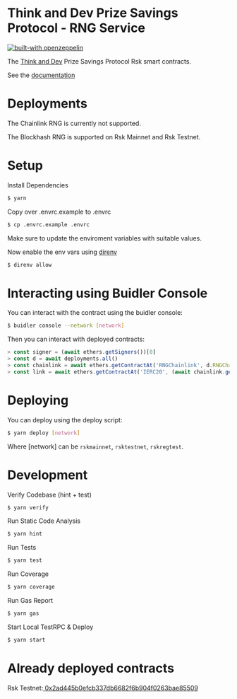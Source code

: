 # Think and Dev Prize Savings Protocol - RNG Service

[![built-with openzeppelin](https://img.shields.io/badge/built%20with-OpenZeppelin-3677FF)](https://docs.openzeppelin.com/)

The [Think and Dev](https://www.thinkanddev.com/) Prize Savings Protocol Rsk smart contracts.

See the [documentation](https://docs.pooltogether.com/protocol/random-number-generator)

# Deployments

The Chainlink RNG is currently not supported.

The Blockhash RNG is supported on Rsk Mainnet and Rsk Testnet.

# Setup

Install Dependencies

```sh
$ yarn
```

Copy over .envrc.example to .envrc

```sh
$ cp .envrc.example .envrc
```

Make sure to update the enviroment variables with suitable values.

Now enable the env vars using [direnv](https://direnv.net/docs/installation.html)

```sh
$ direnv allow
```

# Interacting using Buidler Console

You can interact with the contract using the buidler console:

```sh
$ buidler console --network [network]
```

Then you can interact with deployed contracts:

```javascript
> const signer = (await ethers.getSigners())[0]
> const d = await deployments.all()
> const chainlink = await ethers.getContractAt('RNGChainlink', d.RNGChainlink.address, signer)
> const link = await ethers.getContractAt('IERC20', (await chainlink.getLink()), signer)
```

# Deploying

You can deploy using the deploy script:

```sh
$ yarn deploy [network]
```

Where [network] can be `rskmainnet`, `rsktestnet`, `rskregtest`.


# Development

Verify Codebase (hint + test)

```sh
$ yarn verify
```

Run Static Code Analysis

```sh
$ yarn hint
```

Run Tests

```sh
$ yarn test
```

Run Coverage

```sh
$ yarn coverage
```

Run Gas Report

```sh
$ yarn gas
```

Start Local TestRPC & Deploy

```sh
$ yarn start
```
# Already deployed contracts
Rsk Testnet:[ 0x2ad445b0efcb337db6682f6b904f0263bae85509](https://explorer.testnet.rsk.co/address/0x2ad445b0efcb337db6682f6b904f0263bae85509?__ctab=general)

